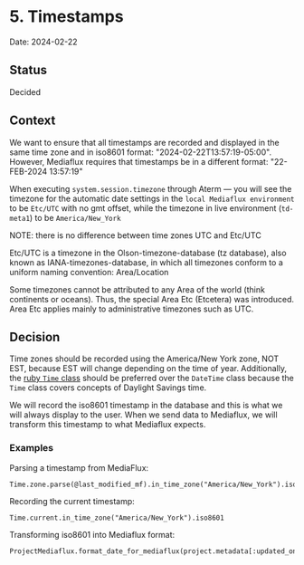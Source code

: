 # 5. Timestamps

Date: 2024-02-22

## Status

Decided

## Context

We want to ensure that all timestamps are recorded and displayed in the same time zone and in iso8601 format: "2024-02-22T13:57:19-05:00". However, Mediaflux requires that timestamps be in a different format: "22-FEB-2024 13:57:19"

When executing `system.session.timezone` through Aterm — you will see the timezone for the automatic date settings in the `local Mediaflux environment` to be `Etc/UTC` with no gmt offset, while the timezone in live environment (`td-meta1`) to be `America/New_York`

NOTE: there is no difference between time zones UTC and Etc/UTC

Etc/UTC is a timezone in the Olson-timezone-database (tz database), also known as IANA-timezones-database, in which all timezones conform to a uniform naming convention: Area/Location

Some timezones cannot be attributed to any Area of the world (think continents or oceans). Thus, the special Area Etc (Etcetera) was introduced. Area Etc applies mainly to administrative timezones such as UTC.

## Decision

Time zones should be recorded using the America/New York zone, NOT EST, because EST will change depending on the time of year. Additionally, the [ruby `Time` class](https://ruby-doc.org/3.3.0/Time.html) should be preferred over the `DateTime` class because the `Time` class covers concepts of Daylight Savings time. 

We will record the iso8601 timestamp in the database and this is what we will always display to the user. When we send data to Mediaflux, we will transform this timestamp to what Mediaflux expects. 

### Examples

Parsing a timestamp from MediaFlux:
```
Time.zone.parse(@last_modified_mf).in_time_zone("America/New_York").iso8601
```

Recording the current timestamp:
```
Time.current.in_time_zone("America/New_York").iso8601
```

Transforming iso8601 into Mediaflux format:
```
ProjectMediaflux.format_date_for_mediaflux(project.metadata[:updated_on])
```